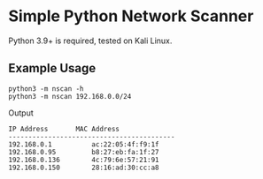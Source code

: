 # Simple Python Network Scanner
Python 3.9+ is required, tested on Kali Linux.

## Example Usage

```shell
python3 -m nscan -h
python3 -m nscan 192.168.0.0/24
```

Output
```
IP Address		 MAC Address
------------------------------------------
192.168.0.1 		 ac:22:05:4f:f9:1f
192.168.0.95 		 b8:27:eb:fa:1f:27
192.168.0.136 		 4c:79:6e:57:21:91
192.168.0.150 		 28:16:ad:30:cc:a8
```
